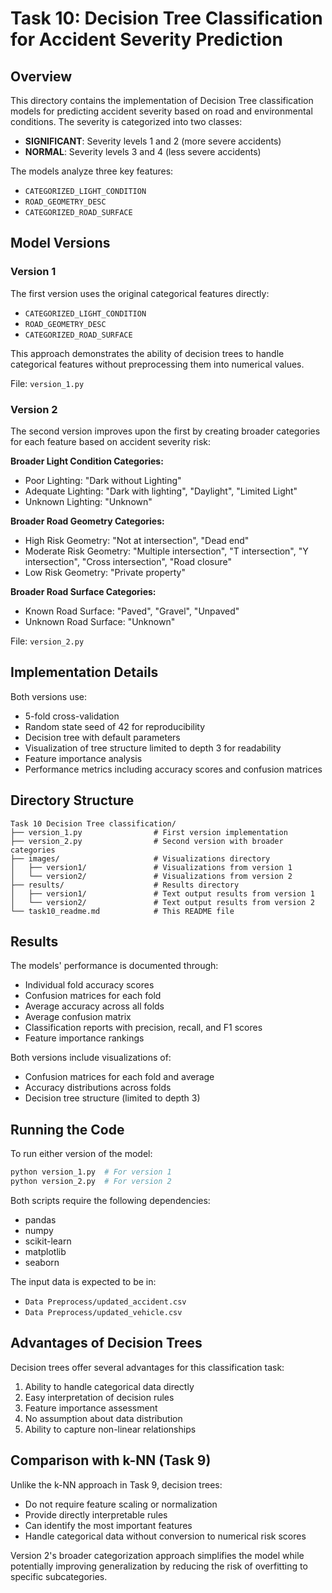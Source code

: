 # Task 10: Decision Tree Classification for Accident Severity Prediction

## Overview
This directory contains the implementation of Decision Tree classification models for predicting accident severity based on road and environmental conditions. The severity is categorized into two classes:
- **SIGNIFICANT**: Severity levels 1 and 2 (more severe accidents)
- **NORMAL**: Severity levels 3 and 4 (less severe accidents)

The models analyze three key features:
- `CATEGORIZED_LIGHT_CONDITION`
- `ROAD_GEOMETRY_DESC`
- `CATEGORIZED_ROAD_SURFACE`

## Model Versions

### Version 1
The first version uses the original categorical features directly:
- `CATEGORIZED_LIGHT_CONDITION`
- `ROAD_GEOMETRY_DESC`
- `CATEGORIZED_ROAD_SURFACE`

This approach demonstrates the ability of decision trees to handle categorical features without preprocessing them into numerical values.

File: `version_1.py`

### Version 2
The second version improves upon the first by creating broader categories for each feature based on accident severity risk:

**Broader Light Condition Categories:**
- Poor Lighting: "Dark without Lighting"
- Adequate Lighting: "Dark with lighting", "Daylight", "Limited Light"
- Unknown Lighting: "Unknown"

**Broader Road Geometry Categories:**
- High Risk Geometry: "Not at intersection", "Dead end"
- Moderate Risk Geometry: "Multiple intersection", "T intersection", "Y intersection", "Cross intersection", "Road closure"
- Low Risk Geometry: "Private property"

**Broader Road Surface Categories:**
- Known Road Surface: "Paved", "Gravel", "Unpaved"
- Unknown Road Surface: "Unknown"

File: `version_2.py`

## Implementation Details

Both versions use:
- 5-fold cross-validation
- Random state seed of 42 for reproducibility
- Decision tree with default parameters
- Visualization of tree structure limited to depth 3 for readability
- Feature importance analysis
- Performance metrics including accuracy scores and confusion matrices

## Directory Structure

```
Task 10 Decision Tree classification/
├── version_1.py                # First version implementation
├── version_2.py                # Second version with broader categories
├── images/                     # Visualizations directory
│   ├── version1/               # Visualizations from version 1
│   └── version2/               # Visualizations from version 2
├── results/                    # Results directory
│   ├── version1/               # Text output results from version 1
│   └── version2/               # Text output results from version 2
└── task10_readme.md            # This README file
```

## Results

The models' performance is documented through:
- Individual fold accuracy scores
- Confusion matrices for each fold
- Average accuracy across all folds
- Average confusion matrix
- Classification reports with precision, recall, and F1 scores
- Feature importance rankings

Both versions include visualizations of:
- Confusion matrices for each fold and average
- Accuracy distributions across folds
- Decision tree structure (limited to depth 3)

## Running the Code

To run either version of the model:

```bash
python version_1.py  # For version 1
python version_2.py  # For version 2
```

Both scripts require the following dependencies:
- pandas
- numpy
- scikit-learn
- matplotlib
- seaborn

The input data is expected to be in:
- `Data Preprocess/updated_accident.csv`
- `Data Preprocess/updated_vehicle.csv`

## Advantages of Decision Trees

Decision trees offer several advantages for this classification task:
1. Ability to handle categorical data directly
2. Easy interpretation of decision rules
3. Feature importance assessment
4. No assumption about data distribution
5. Ability to capture non-linear relationships

## Comparison with k-NN (Task 9)

Unlike the k-NN approach in Task 9, decision trees:
- Do not require feature scaling or normalization
- Provide directly interpretable rules
- Can identify the most important features
- Handle categorical data without conversion to numerical risk scores

Version 2's broader categorization approach simplifies the model while potentially improving generalization by reducing the risk of overfitting to specific subcategories. 